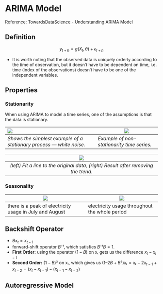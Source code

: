 # ARIMA Model

Reference: [TowardsDataScience - Understanding ARIMA Model](https://towardsdatascience.com/deep-understanding-of-the-arima-model-d3f0751fc709)

## Definition

<center>

$y_{t+h} = g(X_t, \theta) + \epsilon_{t+h}$

</center>

- It is worth noting that the observed data is uniquely orderly according to the time of observation, but it doesn’t have to be dependent on time, i.e. time (index of the observations) doesn’t have to be one of the independent variables.

## Properties

### Stationarity

When using ARIMA to model a time series, one of the assumptions is that the data is stationary.

<center>

| ![](https://miro.medium.com/max/431/1*hA65GONtR9Sj4ryH0hxceA.png)   | ![](https://miro.medium.com/max/588/1*MjI0g2l1hRqBTMep2QawdA.png) |
| :------------------------------------------------------------------ | ----------------------------------------------------------------- |
| _Shows the simplest example of a stationary process — white noise._ | _Example of non-stationarity time series._                        |

|         ![](https://miro.medium.com/max/875/1*3cg9COProxB1wa0Zna70Sw.jpeg)         |
| :--------------------------------------------------------------------------------: |
| _(left) Fit a line to the original data, (right) Result after removing the trend._ |

</center>

### Seasonality

<center>

| ![](https://miro.medium.com/max/761/1*sjBHk8NUguBS1MxmKTprQA.png) | ![](https://miro.medium.com/max/668/1*T2Lm0q-vibpB1keWZ1sLrA.png) |
| ----------------------------------------------------------------- | ----------------------------------------------------------------- |
| there is a peak of electricity usage in July and August           | electricity usage throughout the whole period                     |

</center>

## Backshift Operator

- $Bx_t = x_{t-1}$
- forward-shift operator $B⁻¹$, which satisfies $B⁻¹B = 1$.
- **First Order:** using the operator $(1-B)$ on xₜ gets us the difference $x_t - x_{t-1}$
- **Second Order:** $(1-B)²$ on xₜ, which gives us $(1–2B+B²)xₜ = xₜ-2x_{t-1}+ x_{t-2} = (x_t - x_{t-1}) - (x_{t-1} - x_{t-2})$

## Autoregressive Model
